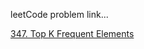 leetCode problem link...

[347. Top K Frequent Elements](https://leetcode.com/problems/top-k-frequent-elements/)